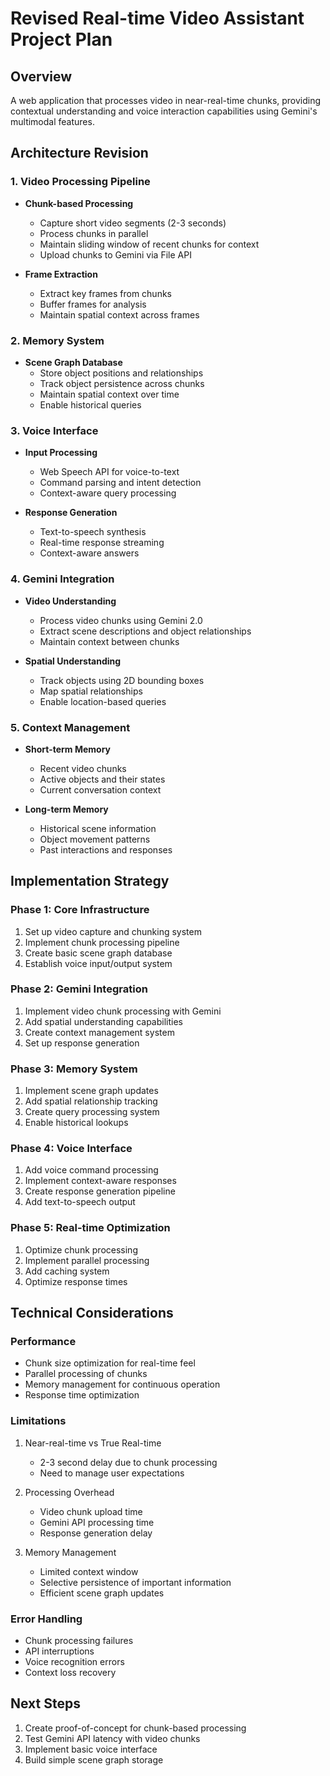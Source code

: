 # Revised Real-time Video Assistant Project Plan

## Overview
A web application that processes video in near-real-time chunks, providing contextual understanding and voice interaction capabilities using Gemini's multimodal features.

## Architecture Revision

### 1. Video Processing Pipeline
- **Chunk-based Processing**
  - Capture short video segments (2-3 seconds)
  - Process chunks in parallel
  - Maintain sliding window of recent chunks for context
  - Upload chunks to Gemini via File API

- **Frame Extraction**
  - Extract key frames from chunks
  - Buffer frames for analysis
  - Maintain spatial context across frames

### 2. Memory System
- **Scene Graph Database**
  - Store object positions and relationships
  - Track object persistence across chunks
  - Maintain spatial context over time
  - Enable historical queries

### 3. Voice Interface
- **Input Processing**
  - Web Speech API for voice-to-text
  - Command parsing and intent detection
  - Context-aware query processing

- **Response Generation**
  - Text-to-speech synthesis
  - Real-time response streaming
  - Context-aware answers

### 4. Gemini Integration
- **Video Understanding**
  - Process video chunks using Gemini 2.0
  - Extract scene descriptions and object relationships
  - Maintain context between chunks

- **Spatial Understanding**
  - Track objects using 2D bounding boxes
  - Map spatial relationships
  - Enable location-based queries

### 5. Context Management
- **Short-term Memory**
  - Recent video chunks
  - Active objects and their states
  - Current conversation context

- **Long-term Memory**
  - Historical scene information
  - Object movement patterns
  - Past interactions and responses

## Implementation Strategy

### Phase 1: Core Infrastructure
1. Set up video capture and chunking system
2. Implement chunk processing pipeline
3. Create basic scene graph database
4. Establish voice input/output system

### Phase 2: Gemini Integration
1. Implement video chunk processing with Gemini
2. Add spatial understanding capabilities
3. Create context management system
4. Set up response generation

### Phase 3: Memory System
1. Implement scene graph updates
2. Add spatial relationship tracking
3. Create query processing system
4. Enable historical lookups

### Phase 4: Voice Interface
1. Add voice command processing
2. Implement context-aware responses
3. Create response generation pipeline
4. Add text-to-speech output

### Phase 5: Real-time Optimization
1. Optimize chunk processing
2. Implement parallel processing
3. Add caching system
4. Optimize response times

## Technical Considerations

### Performance
- Chunk size optimization for real-time feel
- Parallel processing of chunks
- Memory management for continuous operation
- Response time optimization

### Limitations
1. Near-real-time vs True Real-time
   - 2-3 second delay due to chunk processing
   - Need to manage user expectations

2. Processing Overhead
   - Video chunk upload time
   - Gemini API processing time
   - Response generation delay

3. Memory Management
   - Limited context window
   - Selective persistence of important information
   - Efficient scene graph updates

### Error Handling
- Chunk processing failures
- API interruptions
- Voice recognition errors
- Context loss recovery

## Next Steps
1. Create proof-of-concept for chunk-based processing
2. Test Gemini API latency with video chunks
3. Implement basic voice interface
4. Build simple scene graph storage